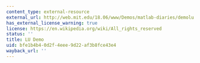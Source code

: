 ```yaml
---
content_type: external-resource
external_url: http://web.mit.edu/18.06/www/Demos/matlab-diaries/demolu
has_external_license_warning: true
license: https://en.wikipedia.org/wiki/All_rights_reserved
status: ''
title: LU Demo
uid: bfe1b4b4-0d2f-4eee-9d22-af3b8fce43e4
wayback_url: ''
---
```

